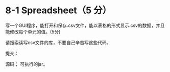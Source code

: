 # 8-1 Spreadsheet（5 分）

写一个GUI程序，能打开和保存.csv文件，能以表格的形式显示.csv的数据，并且能修改每个单元的值。(5分)

请搜索读写csv文件的库，不要自己辛苦写这些代码。


提交：

源码；
可执行的jar。